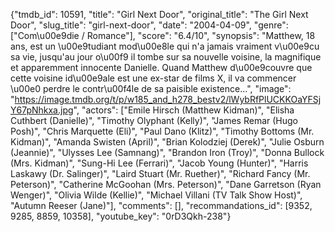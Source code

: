 {"tmdb_id": 10591, "title": "Girl Next Door", "original_title": "The Girl Next Door", "slug_title": "girl-next-door", "date": "2004-04-09", "genre": ["Com\u00e9die / Romance"], "score": "6.4/10", "synopsis": "Matthew, 18 ans, est un \u00e9tudiant mod\u00e8le qui n'a jamais vraiment v\u00e9cu sa vie, jusqu'au jour o\u00f9 il tombe sur sa nouvelle voisine, la magnifique et apparemment innocente Danielle. Quand Matthew d\u00e9couvre que cette voisine id\u00e9ale est une ex-star de films X, il va commencer \u00e0 perdre le contr\u00f4le de sa paisible existence...", "image": "https://image.tmdb.org/t/p/w185_and_h278_bestv2/lWybRfPlUCKKOaYFSjY67pNhkxa.jpg", "actors": ["Emile Hirsch (Matthew Kidman)", "Elisha Cuthbert (Danielle)", "Timothy Olyphant (Kelly)", "James Remar (Hugo Posh)", "Chris Marquette (Eli)", "Paul Dano (Klitz)", "Timothy Bottoms (Mr. Kidman)", "Amanda Swisten (April)", "Brian Kolodziej (Derek)", "Julie Osburn (Jeannie)", "Ulysses Lee (Samnang)", "Brandon Iron (Troy)", "Donna Bullock (Mrs. Kidman)", "Sung-Hi Lee (Ferrari)", "Jacob Young (Hunter)", "Harris Laskawy (Dr. Salinger)", "Laird Stuart (Mr. Ruether)", "Richard Fancy (Mr. Peterson)", "Catherine McGoohan (Mrs. Peterson)", "Dane Garretson (Ryan Wenger)", "Olivia Wilde (Kellie)", "Michael Villani (TV Talk Show Host)", "Autumn Reeser (Jane)"], "comments": [], "recommandations_id": [9352, 9285, 8859, 10358], "youtube_key": "0rD3Qkh-238"}